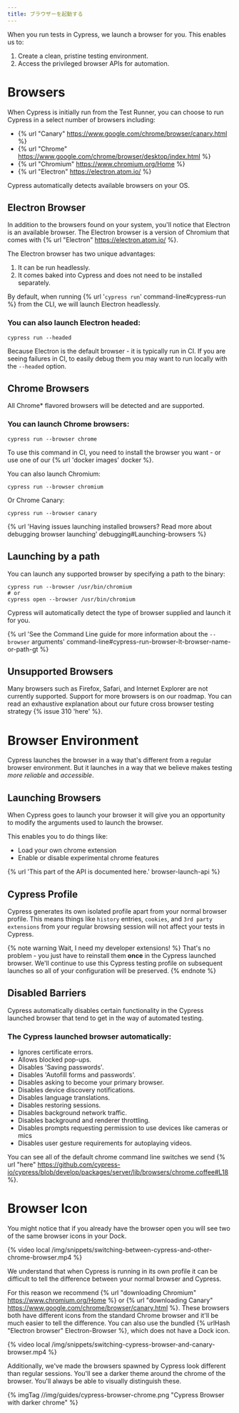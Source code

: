 ```yaml
---
title: ブラウザーを起動する
---
```


When you run tests in Cypress, we launch a browser for you. This enables us to:

1. Create a clean, pristine testing environment.
2. Access the privileged browser APIs for automation.

# Browsers

When Cypress is initially run from the Test Runner, you can choose to run Cypress in a select number of browsers including:

- {% url "Canary" https://www.google.com/chrome/browser/canary.html %}
- {% url "Chrome" https://www.google.com/chrome/browser/desktop/index.html %}
- {% url "Chromium" https://www.chromium.org/Home %}
- {% url "Electron" https://electron.atom.io/ %}

Cypress automatically detects available browsers on your OS.

## Electron Browser

In addition to the browsers found on your system, you'll notice that Electron is an available browser. The Electron browser is a version of Chromium that comes with {% url "Electron" https://electron.atom.io/ %}.

The Electron browser has two unique advantages:

1. It can be run headlessly.
2. It comes baked into Cypress and does not need to be installed separately.

By default, when running {% url '`cypress run`' command-line#cypress-run %} from the CLI, we will launch Electron headlessly.

### You can also launch Electron headed:

```shell
cypress run --headed
```

Because Electron is the default browser - it is typically run in CI. If you are seeing failures in CI, to easily debug them you may want to run locally with the `--headed` option.

## Chrome Browsers

All Chrome* flavored browsers will be detected and are supported.

### You can launch Chrome browsers:

```shell
cypress run --browser chrome
```

To use this command in CI, you need to install the browser you want - or use one of our {% url 'docker images' docker %}.

You can also launch Chromium:

```shell
cypress run --browser chromium
```

Or Chrome Canary:

```shell
cypress run --browser canary
```

{% url 'Having issues launching installed browsers? Read more about debugging browser launching' debugging#Launching-browsers %}

## Launching by a path

You can launch any supported browser by specifying a path to the binary:

```shell
cypress run --browser /usr/bin/chromium
# or
cypress open --browser /usr/bin/chromium
```

Cypress will automatically detect the type of browser supplied and launch it for you.

{% url 'See the Command Line guide for more information about the `--browser` arguments' command-line#cypress-run-browser-lt-browser-name-or-path-gt %}

## Unsupported Browsers

Many browsers such as Firefox, Safari, and Internet Explorer are not currently supported. Support for more browsers is on our roadmap. You can read an exhaustive explanation about our future cross browser testing strategy {% issue 310 'here' %}.

# Browser Environment

Cypress launches the browser in a way that's different from a regular browser environment. But it launches in a way that we believe makes testing *more reliable* and *accessible*.

## Launching Browsers

When Cypress goes to launch your browser it will give you an opportunity to modify the arguments used to launch the browser.

This enables you to do things like:

- Load your own chrome extension
- Enable or disable experimental chrome features

{% url 'This part of the API is documented here.' browser-launch-api %}

## Cypress Profile

Cypress generates its own isolated profile apart from your normal browser profile. This means things like `history` entries, `cookies`, and `3rd party extensions` from your regular browsing session will not affect your tests in Cypress.

{% note warning Wait, I need my developer extensions! %}
That's no problem - you just have to reinstall them **once** in the Cypress launched browser. We'll continue to use this Cypress testing profile on subsequent launches so all of your configuration will be preserved.
{% endnote %}

## Disabled Barriers

Cypress automatically disables certain functionality in the Cypress launched browser that tend to get in the way of automated testing.

### The Cypress launched browser automatically:

- Ignores certificate errors.
- Allows blocked pop-ups.
- Disables 'Saving passwords'.
- Disables 'Autofill forms and passwords'.
- Disables asking to become your primary browser.
- Disables device discovery notifications.
- Disables language translations.
- Disables restoring sessions.
- Disables background network traffic.
- Disables background and renderer throttling.
- Disables prompts requesting permission to use devices like cameras or mics
- Disables user gesture requirements for autoplaying videos.

You can see all of the default chrome command line switches we send {% url "here" https://github.com/cypress-io/cypress/blob/develop/packages/server/lib/browsers/chrome.coffee#L18 %}.

# Browser Icon

You might notice that if you already have the browser open you will see two of the same browser icons in your Dock.

{% video local /img/snippets/switching-between-cypress-and-other-chrome-browser.mp4 %}

We understand that when Cypress is running in its own profile it can be difficult to tell the difference between your normal browser and Cypress.

For this reason we recommend {% url "downloading Chromium" https://www.chromium.org/Home %} or {% url "downloading Canary" https://www.google.com/chrome/browser/canary.html %}. These browsers both have different icons from the standard Chrome browser and it'll be much easier to tell the difference. You can also use the bundled {% urlHash "Electron browser" Electron-Browser %}, which does not have a Dock icon.

{% video local /img/snippets/switching-cypress-browser-and-canary-browser.mp4 %}

Additionally, we've made the browsers spawned by Cypress look different than regular sessions. You'll see a darker theme around the chrome of the browser. You'll always be able to visually distinguish these.

{% imgTag //img/guides/cypress-browser-chrome.png "Cypress Browser with darker chrome" %}
